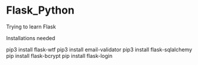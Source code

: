 # Flask_Python

Trying to learn Flask

Installations needed 

pip3 install flask-wtf 
pip3 install email-validator
pip3 install flask-sqlalchemy
pip install flask-bcrypt
pip install flask-login